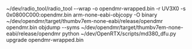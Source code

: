 ~/dev/radio_tool/radio_tool --wrap -o opendmr-wrapped.bin -r UV3X0 -s 0x0800C000:opendmr.bin
arm-none-eabi-objcopy -O binary ~/dev/opendmr/target/thumbv7em-none-eabi/release/opendmr opendmr.bin
objdump --syms ~/dev/opendmr/target/thumbv7em-none-eabi/release/opendmr
python ~/dev/OpenRTX/scripts/md380_dfu.py upgrade opendmr-wrapped.bin